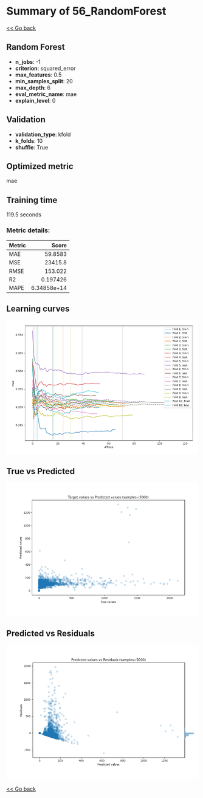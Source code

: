 # Summary of 56_RandomForest

[<< Go back](../README.md)


## Random Forest
- **n_jobs**: -1
- **criterion**: squared_error
- **max_features**: 0.5
- **min_samples_split**: 20
- **max_depth**: 6
- **eval_metric_name**: mae
- **explain_level**: 0

## Validation
 - **validation_type**: kfold
 - **k_folds**: 10
 - **shuffle**: True

## Optimized metric
mae

## Training time

119.5 seconds

### Metric details:
| Metric   |           Score |
|:---------|----------------:|
| MAE      |    59.8583      |
| MSE      | 23415.8         |
| RMSE     |   153.022       |
| R2       |     0.197426    |
| MAPE     |     6.34858e+14 |



## Learning curves
![Learning curves](learning_curves.png)
## True vs Predicted

![True vs Predicted](true_vs_predicted.png)


## Predicted vs Residuals

![Predicted vs Residuals](predicted_vs_residuals.png)



[<< Go back](../README.md)
